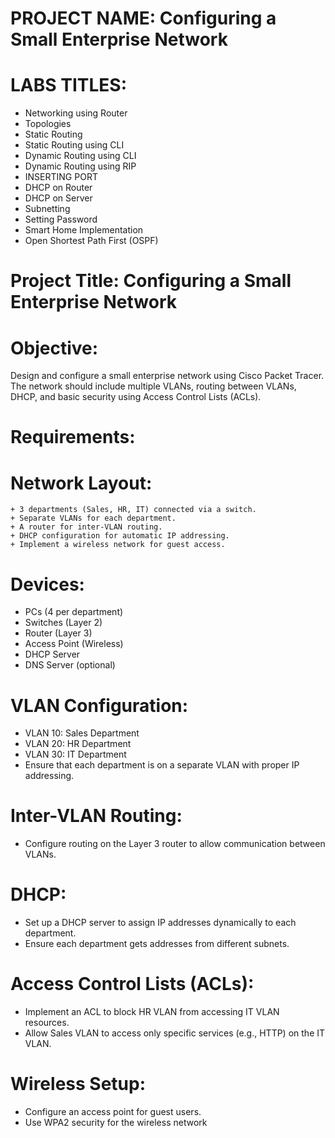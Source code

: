 # PROJECT NAME: Configuring a Small Enterprise Network
# LABS TITLES:
 - Networking using Router
 - Topologies
 - Static Routing
 - Static Routing using CLI
 - Dynamic Routing using CLI
 - Dynamic Routing using RIP
 - INSERTING PORT
 - DHCP on Router
 - DHCP on Server
 - Subnetting
 - Setting Password
 - Smart Home Implementation
 - Open Shortest Path First (OSPF)


# Project Title: Configuring a Small Enterprise Network

# Objective:
Design and configure a small enterprise network using Cisco Packet Tracer. The network should include multiple VLANs, routing between VLANs, DHCP, and basic security using Access Control Lists (ACLs).

# Requirements:
 # Network Layout:
    + 3 departments (Sales, HR, IT) connected via a switch.
    + Separate VLANs for each department.
    + A router for inter-VLAN routing.
    + DHCP configuration for automatic IP addressing.
    + Implement a wireless network for guest access.
 # Devices:
   + PCs (4 per department)
   + Switches (Layer 2)
   + Router (Layer 3)
   + Access Point (Wireless)
   + DHCP Server
   + DNS Server (optional)
 # VLAN Configuration:
   + VLAN 10: Sales Department
   + VLAN 20: HR Department
   + VLAN 30: IT Department
   + Ensure that each department is on a separate VLAN with proper IP addressing.
 # Inter-VLAN Routing:
  + Configure routing on the Layer 3 router to allow communication between VLANs.
 # DHCP:
  + Set up a DHCP server to assign IP addresses dynamically to each department.
  + Ensure each department gets addresses from different subnets.
 # Access Control Lists (ACLs):
  + Implement an ACL to block HR VLAN from accessing IT VLAN resources.
  + Allow Sales VLAN to access only specific services (e.g., HTTP) on the IT VLAN.
 # Wireless Setup:
  + Configure an access point for guest users.
  + Use WPA2 security for the wireless network
